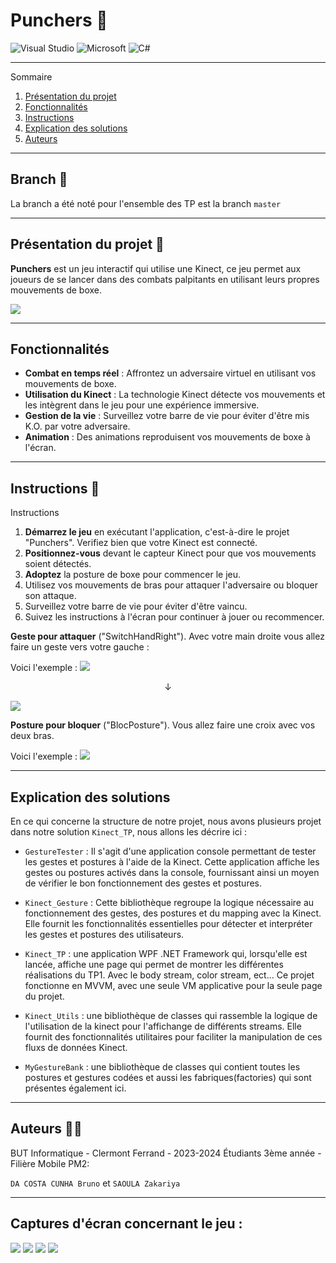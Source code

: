 # Punchers 🥊


![Visual Studio](https://img.shields.io/badge/Visual%20Studio-5C2D91.svg?style=for-the-badge&logo=visual-studio&logoColor=white)
![Microsoft](https://img.shields.io/badge/Microsoft-0078D4?style=for-the-badge&logo=microsoft&logoColor=white)
![C#](https://img.shields.io/badge/c%23-%23239120.svg?style=for-the-badge&logo=csharp&logoColor=white)


*******

Sommaire 
 1. [Présentation du projet](#presentation)
 2. [Fonctionnalités](#fonctionnalites)
 2. [Instructions](#instructions)
 3. [Explication des solutions](#solutions)
 4. [Auteurs](#auteurs)

*******

## Branch 🚨

La branch a été noté pour l'ensemble des TP est la branch `master`

*******

## Présentation du projet 🎉
<div id='presentation'/> 

**Punchers** est un jeu interactif qui utilise une Kinect, ce jeu permet aux joueurs de se lancer dans des combats palpitants en utilisant leurs propres mouvements de boxe.

![](./images/Boxe4.png)

*******

## Fonctionnalités
<div id='fonctionnalites'/> 

- **Combat en temps réel** : Affrontez un adversaire virtuel en utilisant vos mouvements de boxe.
- **Utilisation du Kinect** : La technologie Kinect détecte vos mouvements et les intègrent dans le jeu pour une expérience immersive.
- **Gestion de la vie** : Surveillez votre barre de vie pour éviter d'être mis K.O. par votre adversaire.
- **Animation** : Des animations reproduisent vos mouvements de boxe à l'écran.

*******

## Instructions 📃
<div id='instructions'/> 

Instructions
1. **Démarrez le jeu** en exécutant l'application, c'est-à-dire le projet "Punchers". Verifiez bien que votre Kinect est connecté.
2. **Positionnez-vous** devant le capteur Kinect pour que vos mouvements soient détectés.
3. **Adoptez** la posture de boxe pour commencer le jeu.
4. Utilisez vos mouvements de bras pour attaquer l'adversaire ou bloquer son attaque.
5. Surveillez votre barre de vie pour éviter d'être vaincu.
6. Suivez les instructions à l'écran pour continuer à jouer ou recommencer.

**Geste pour attaquer** ("SwitchHandRight"). Avec votre main droite vous allez faire un geste vers votre gauche :

Voici l'exemple :
![](./images/Boxe8.png)
<div align= center>
↓
</div>

![](./images/Boxe9.png)

**Posture pour bloquer** ("BlocPosture"). Vous allez faire une croix avec vos deux bras.

Voici l'exemple :
![](./images/Boxe2.png)



*******

## Explication des solutions
<div id='solutions'/> 

En ce qui concerne la structure de notre projet, nous avons plusieurs projet dans notre solution `Kinect_TP`, nous allons les décrire ici : 

- `GestureTester` : Il s'agit d'une application console permettant de tester les gestes et postures à l'aide de la Kinect. Cette application affiche les gestes ou postures activés dans la console, fournissant ainsi un moyen de vérifier le bon fonctionnement des gestes et postures.

- `Kinect_Gesture` : Cette bibliothèque regroupe la logique nécessaire au fonctionnement des gestes, des postures et du mapping avec la Kinect. Elle fournit les fonctionnalités essentielles pour détecter et interpréter les gestes et postures des utilisateurs.

- `Kinect_TP` : une application WPF .NET Framework qui, lorsqu'elle est lancée, affiche une page qui permet de montrer les différentes réalisations du TP1. Avec le body stream, color stream, ect... Ce projet fonctionne en MVVM, avec une seule VM applicative pour la seule page du projet. 

- `Kinect_Utils` : une bibliothèque de classes qui rassemble la logique de l'utilisation de la kinect pour l'affichange de différents streams. Elle fournit des fonctionnalités utilitaires pour faciliter la manipulation de ces fluxs de données Kinect.

- `MyGestureBank` : une bibliothèque de classes qui contient toutes les postures et gestures codées et aussi les fabriques(factories) qui sont présentes également ici.

*******


## Auteurs 🙋‍♂️
<div id='auteurs'/> 

BUT Informatique - Clermont Ferrand - 2023-2024
Étudiants 3ème année - Filière Mobile PM2:
   
`DA COSTA CUNHA Bruno` et `SAOULA Zakariya`

*******

## Captures d'écran concernant le jeu :

![](./images/Boxe3.png)
![](./images/Boxe5.png)
![](./images/Boxe6.png)
![](./images/Boxe7.png)